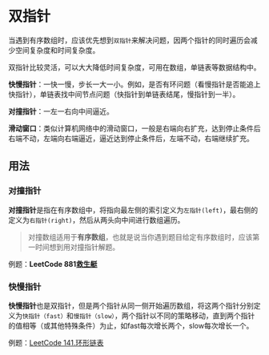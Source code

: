 # 双指针

当遇到有序数组时，应该优先想到`双指针`来解决问题，因两个指针的同时遍历会减少空间复杂度和时间复杂度。

双指针比较灵活，可以大大降低时间复杂度，可用在数组，单链表等数据结构中。

**快慢指针**：一快一慢，步长一大一小。例如，是否有环问题（看慢指针是否能追上快指针），单链表找中间节点问题（快指针到单链表结尾，慢指针到一半）。

**对撞指针**：一左一右向中间逼近。

**滑动窗口**：类似计算机网络中的滑动窗口，一般是右端向右扩充，达到停止条件后右端不动，左端向右端逼近，逼近达到停止条件后，左端不动，右端继续扩充。



## 用法

### 对撞指针

**对撞指针**是指在有序数组中，将指向最左侧的索引定义为`左指针(left)`，最右侧的定义为`右指针(right)`，然后从两头向中间进行数组遍历。

> 对撞数组适用于**有序数组**，也就是说当你遇到题目给定有序数组时，应该第一时间想到用对撞指针解题。

例题：**LeetCode 881[救生艇](https://link.zhihu.com/?target=https%3A//leetcode-cn.com/problems/boats-to-save-people/)**



### 快慢指针

**快慢指针**也是双指针，但是两个指针从同一侧开始遍历数组，将这两个指针分别定义为`快指针（fast）`和`慢指针（slow）`，两个指针以不同的策略移动，直到两个指针的值相等（或其他特殊条件）为止，如fast每次增长两个，slow每次增长一个。



例题：[LeetCode 141.环形链表](https://link.zhihu.com/?target=https%3A//leetcode-cn.com/problems/linked-list-cycle/)




